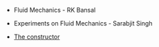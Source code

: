 - Fluid Mechanics - RK Bansal

- Experiments on Fluid Mechanics - Sarabjit Singh

- [The constructor](https://theconstructor.org/)


